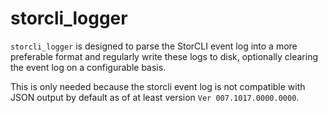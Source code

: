 # storcli_logger

`storcli_logger` is designed to parse the StorCLI event log into a more preferable format and regularly write these logs to disk, optionally clearing the event log on a configurable basis.

This is only needed because the storcli event log is not compatible with JSON output by default as of at least version `Ver 007.1017.0000.0000`.
